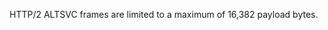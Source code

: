 
HTTP/2 ALTSVC frames are limited to a maximum of 16,382 payload bytes.

<a id="ERR_HTTP2_CONNECT_AUTHORITY"></a>
